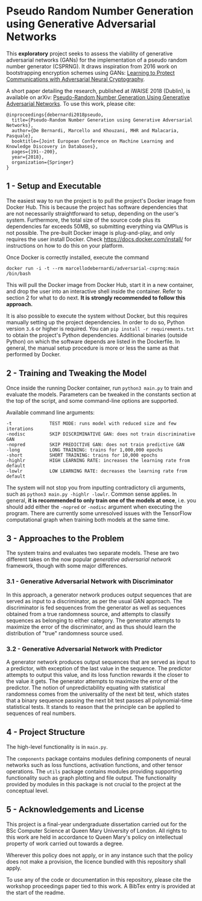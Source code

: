 # Pseudo Random Number Generation using Generative Adversarial Networks
This **exploratory** project seeks to assess the viability of generative 
adversarial networks (GANs) for the implementation of a
pseudo random number generator (CSPRNG). It draws inspiration from 2016 
work on bootstrapping encryption schemes using GANs: [Learning to Protect Communications
with Adversarial Neural Cryptography](https://arxiv.org/abs/1610.06918).

A short paper detailing the research, published at iWAISE 2018 (Dublin), is available on arXiv:
[Pseudo-Random Number Generation Using Generative Adversarial Networks](https://arxiv.org/abs/1810.00378). To use this work, please cite:

````
@inproceedings{debernardi2018pseudo,
  title={Pseudo-Random Number Generation using Generative Adversarial Networks},
  author={De Bernardi, Marcello and Khouzani, MHR and Malacaria, Pasquale},
  booktitle={Joint European Conference on Machine Learning and Knowledge Discovery in Databases},
  pages={191--200},
  year={2018},
  organization={Springer}
}
````


## 1 - Setup and Executable
The easiest way to run the project is to pull the project's Docker image from
Docker Hub. This is because the project has software dependencies that are not
necessarily straightforward to setup, depending on the user's system. Furthermore,
the total size of the source code plus its dependencies far exceeds 50MB, so 
submitting everything via QMPlus is not possible. The pre-built Docker image is 
plug-and-play, and only requires the user install Docker. Check 
https://docs.docker.com/install/ for instructions on how to do this on your platform. 

Once Docker is correctly installed, execute the command

`docker run -i -t --rm marcellodebernardi/adversarial-csprng:main /bin/bash`

This will pull the Docker image from Docker Hub, start it in a new container, and
drop the user into an interactive shell inside the container. Refer to section 2
for what to do next. **It is strongly recommended to follow this approach.**

It is also possible to execute the system without Docker, but this requires manually
setting up the project dependencies. In order to do so, Python version `3.6` or 
higher is required. You can `pip install -r requirements.txt` to obtain the project's 
Python dependencies. Additional binaries (outside Python) on which the software depends
are listed in the Dockerfile. In general, the manual setup procedure is more or less
the same as that performed by Docker. 


## 2 - Training and Tweaking the Model
Once inside the running Docker container, run `python3 main.py` to train and 
evaluate the models. Parameters can be tweaked in the constants section at the 
top of the script, and some command-line options are supported. 

Available command line arguments:
```
-t              TEST MODE: runs model with reduced size and few iterations
-nodisc         SKIP DISCRIMINATIVE GAN: does not train discriminative GAN
-nopred         SKIP PREDICTIVE GAN: does not train predictive GAN
-long           LONG TRAINING: trains for 1,000,000 epochs
-short          SHORT TRAINING: trains for 10,000 epochs
-highlr         HIGH LEARNING RATE: increases the learning rate from default
-lowlr          LOW LEARNING RATE: decreases the learning rate from default
```

The system will not stop you from inputting contradictory cli arguments, such as
`python3 main.py -highlr -lowlr`. Common sense applies. In general,
**it is recommended to only train one of the models at once**, i.e. you should
add either the `-nopred` or `-nodisc` argument when executing the program. There
are currently some unresolved issues with the TensorFlow computational graph 
when training both models at the same time.


## 3 - Approaches to the Problem
The system trains and evaluates two separate models. These are two different
takes on the now popular *generative adversarial network* framework, though
with some major differences.

### 3.1 - Generative Adversarial Network with Discriminator
In this approach, a generator network produces output sequences that are served
as input to a discriminator, as per the usual GAN approach. The discriminator is
fed sequences from the generator as well as sequences obtained from a true randomness
source, and attempts to classify sequences as belonging to either category. The
generator attempts to maximize the error of the discriminator, and as thus should
learn the distribution of "true" randomness source used.

### 3.2 - Generative Adversarial Network with Predictor
A generator network produces output sequences that are served as input to a predictor,
with exception of the last value in the sequence. The predictor attempts to output
this value, and its loss function rewards it the closer to the value it gets. The
generator attempts to maximize the error of the predictor. The notion of unpredictability
equating with statistical randomness comes from the universality of the next bit
test, which states that a binary sequence passing the next bit test passes all
polynomial-time statistical tests. It stands to reason that the principle can be applied
to sequences of real numbers.


## 4 - Project Structure
The high-level functionality is in `main.py`. 

The `components` package contains modules defining components of neural networks such 
as loss functions, activation functions, and other tensor operations. The `utils` package 
contains modules providing supporting functionality such as graph plotting and file output. 
The functionality provided by modules in this package is not crucial to the project 
at the conceptual level.


## 5 - Acknowledgements and License
This project is a final-year undergraduate dissertation carried out for the BSc Computer
Science at Queen Mary University of London. All rights to this work are held in accordance
to Queen Mary's policy on intellectual property of work carried out towards a degree.

Wherever this policy does not apply, or in any instance such that the policy does not make
a provision, the licence bundled with this repository shall apply.

To use any of the code or documentation in this repository, please cite the workshop proceedings paper tied to this work. A BibTex entry is provided at the start of the readme.
